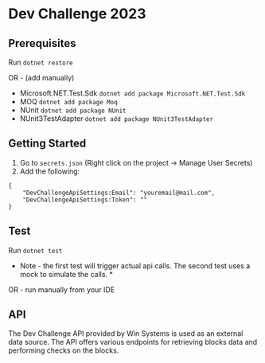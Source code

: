 # Dev Challenge 2023

## Prerequisites

Run 
```dotnet restore```

OR - (add manually)

- Microsoft.NET.Test.Sdk
```dotnet add package Microsoft.NET.Test.Sdk```
- MOQ
```dotnet add package Moq```
- NUnit
```dotnet add package NUnit```
- NUnit3TestAdapter
```dotnet add package NUnit3TestAdapter```

## Getting Started

1) Go to `secrets.json` (Right click on the project -> Manage User Secrets)
2) Add the following:
```
{
    "DevChallengeApiSettings:Email": "youremail@mail.com",
    "DevChallengeApiSettings:Token": ""
}
```

## Test

Run
```dotnet test```

* Note - the first test will trigger actual api calls. The second test uses a mock to simulate the calls. *

OR - run manually from your IDE

## API

The Dev Challenge API provided by Win Systems is used as an external data source. The API offers various endpoints for retrieving blocks data and performing checks on the blocks.
